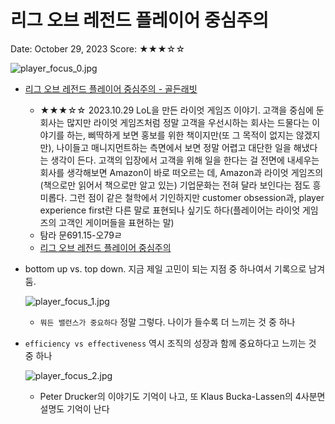 # 리그 오브 레전드 플레이어 중심주의

Date: October 29, 2023
Score: ★★★☆☆

![player_focus_0.jpg](player_focus/player_focus_0.jpg)

- [리그 오브 레전드 플레이어 중심주의 - 골든래빗](https://goldenrabbit.co.kr/product/lol_playerfocus/)
    - ★★★☆☆ 2023.10.29 LoL을 만든 라이엇 게임즈 이야기. 고객을 중심에 둔 회사는 많지만 라이엇 게임즈처럼 정말 고객을 우선시하는 회사는 드물다는 이야기를 하는, 삐딱하게 보면 홍보를 위한 책이지만(또 그 목적이 없지는 않겠지만), 나이들고 매니지먼트하는 측면에서 보면 정말 어렵고 대단한 일을 해냈다는 생각이 든다. 고객의 입장에서 고객을 위해 일을 한다는 걸 전면에 내세우는 회사를 생각해보면 Amazon이 바로 떠오르는 데, Amazon과 라이엇 게임즈의 (책으로만 읽어서 책으로만 알고 있는) 기업문화는 전혀 달라 보인다는 점도 흥미롭다. 그런 점이 같은 철학에서 기인하지만 customer obsession과, player experience first란 다른 말로 표현되나 싶기도 하다(플레이어는 라이엇 게임즈의 고객인 게이머들을 표현하는 말)
    - 탐라 문691.15-오79ㄹ
    - [리그 오브 레전드 플레이어 중심주의](https://jhrogue.blogspot.com/2023/09/blog-post_21.html)
- bottom up vs. top down. 지금 제일 고민이 되는 지점 중 하나여서 기록으로 남겨둠.

    ![player_focus_1.jpg](player_focus/player_focus_1.jpg)

    - `뭐든 밸런스가 중요하다` 정말 그렇다. 나이가 들수록 더 느끼는 것 중 하나
- `efficiency vs effectiveness` 역시 조직의 성장과 함께 중요하다고 느끼는 것 중 하나

    ![player_focus_2.jpg](player_focus/player_focus_2.jpg)

    - Peter Drucker의 이야기도 기억이 나고, 또 Klaus Bucka-Lassen의 4사분면 설명도 기억이 난다

